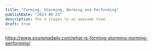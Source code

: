 ```yaml
---
title: "Forming, Storming, Norming and Performing"
publishDate: "2023-06-23"
description: The 4 stages to an awesome team
draft: true
---
```


<https://www.sixsigmadaily.com/what-is-forming-storming-norming-performing/>
